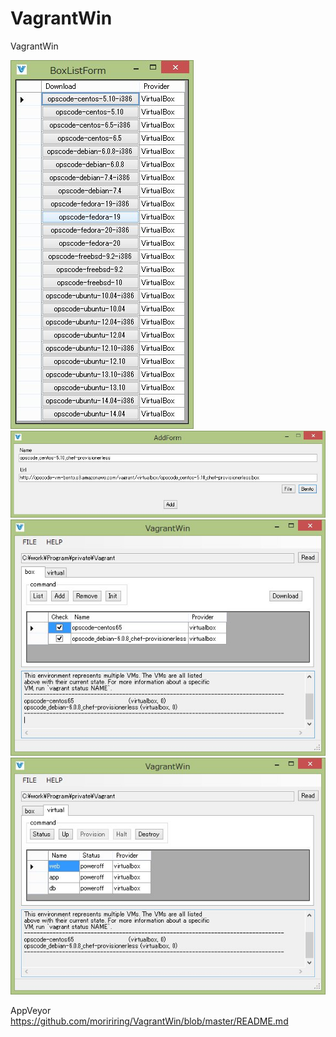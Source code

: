 VagrantWin
==========
VagrantWin

![ScreenShot](Vagrant1.jpg)
![ScreenShot](Vagrant2.jpg)
![ScreenShot](Vagrant3.jpg)
![ScreenShot](Vagrant4.jpg)

AppVeyor
https://github.com/moririring/VagrantWin/blob/master/README.md
